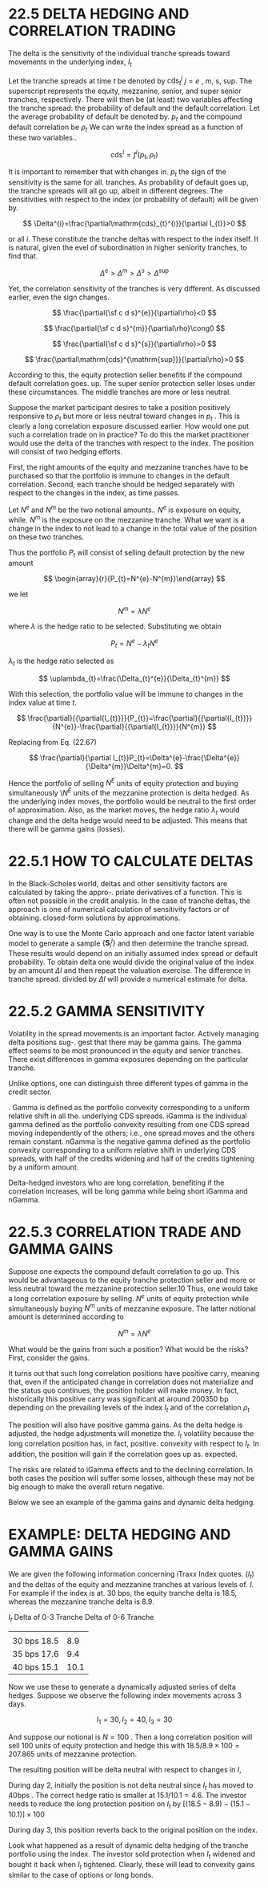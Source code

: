 # 22.5 DELTA HEDGING AND CORRELATION TRADING  

The delta is the sensitivity of the individual tranche spreads toward movements in the underlying index, $I_{t}$  

Let the tranche spreads at time $t$ be denoted by $\mathrm{cds}_{t}^{j}$ $j=e$ , m, s, sup. The superscript represents the equity, mezzanine, senior, and super senior tranches, respectively. There will then be (at least) two variables affecting the tranche spread: the probability of default and the default correlation. Let the average probability of default be denoted by. $p_{t}$ and the compound default correlation be $\rho_{t}$ We can write the index spread as a function of these two variables..  

$$
\mathrm{cds}^{i}=f^{i}(p_{t},\rho_{t})
$$  

It is important to remember that with changes in. $p_{t}$ the sign of the sensitivity is the same for all. tranches. As probability of default goes up, the tranche spreads will all go up, albeit in different degrees. The sensitivities with respect to the index (or probability of default) will be given by.  

$$
\Delta^{i}=\frac{\partial\mathrm{cds}_{t}^{i}}{\partial I_{t}}>0
$$  

or all $i.$ These constitute the tranche deltas with respect to the index itself. It is natural, given the evel of subordination in higher seniority tranches, to find that.  

$$
\Delta^{e}>\Delta^{m}>\Delta^{s}>\Delta^{\operatorname*{sup}}
$$  

Yet, the correlation sensitivity of the tranches is very different. As discussed earlier, even the sign changes.  

$$
\frac{\partial{\sf c d s}^{e}}{\partial\rho}<0
$$  

$$
\frac{\partial{\sf c d s}^{m}}{\partial\rho}\cong0
$$  

$$
\frac{\partial{\sf c d s}^{s}}{\partial\rho}>0
$$  

$$
\frac{\partial\mathrm{cds}^{\mathrm{sup}}}{\partial\rho}>0
$$  

According to this, the equity protection seller benefits if the compound default correlation goes. up. The super senior protection seller loses under these circumstances. The middle tranches are more or less neutral.  

Suppose the market participant desires to take a position positively responsive to $\rho_{t}$ but more or less neutral toward changes in $p_{t}$ . This is clearly a long correlation exposure discussed earlier. How would one put such a correlation trade on in practice? To do this the market practitioner would use the delta of the tranches with respect to the index. The position will consist of two hedging efforts.  

First, the right amounts of the equity and mezzanine tranches have to be purchased so that the portfolio is immune to changes in the default correlation. Second, each tranche should be hedged separately with respect to the changes in the index, as time passes.  

Let $N^{e}$ and $N^{m}$ be the two notional amounts.. $N^{e}$ is exposure on equity, while. $N^{m}$ is the exposure on the mezzanine tranche. What we want is a change in the index to not lead to a change in the total value of the position on these two tranches.  

Thus the portfolio $P_{t}$ will consist of selling default protection by the new amount  

$$
\begin{array}{r}{P_{t}=N^{e}-N^{m}}\end{array}
$$  

we let  

$$
N^{m}=\lambda N^{e}
$$  

where $\lambda$ is the hedge ratio to be selected. Substituting we obtain  

$$
P_{t}=N^{e}-\lambda_{t}N^{e}
$$  

$\lambda_{t}$ is the hedge ratio selected as  

$$
\uplambda_{t}=\frac{\Delta_{t}^{e}}{\Delta_{t}^{m}}
$$  

With this selection, the portfolio value will be immune to changes in the index value at time $t.$  

$$
\frac{\partial}{{\partial{I_{t}}}}{P_{t}}=\frac{\partial}{{\partial{I_{t}}}}{N^{e}}-\frac{\partial}{{\partial{I_{t}}}}{N^{m}}
$$  

Replacing from Eq. (22.67)  

$$
\frac{\partial}{\partial I_{t}}P_{t}=\Delta^{e}-\frac{\Delta^{e}}{\Delta^{m}}\Delta^{m}=0.
$$  

Hence the portfolio of selling $N^{E}$ units of equity protection and buying simultaneously $\setminus N^{E}$ units of the mezzanine protection is delta hedged. As the underlying index moves, the portfolio would be neutral to the first order of approximation. Also, as the market moves, the hedge ratio $\lambda_{t}$ would change and the delta hedge would need to be adjusted. This means that there will be gamma gains (losses).  

# 22.5.1 HOW TO CALCULATE DELTAS  

In the Black-Scholes world, deltas and other sensitivity factors are calculated by taking the appro-. priate derivatives of a function. This is often not possible in the credit analysis. In the case of tranche deltas, the approach is one of numerical calculation of sensitivity factors or of obtaining. closed-form solutions by approximations.  

One way is to use the Monte Carlo approach and one factor latent variable model to generate a sample $\{\boldsymbol{S}_{i}^{j}\}$ and then determine the tranche spread. These results would depend on an initially assumed index spread or default probability. To obtain delta one would divide the original value of the index by an amount $\Delta I$ and then repeat the valuation exercise. The difference in tranche spread. divided by $\Delta I$ will provide a numerical estimate for delta.  

# 22.5.2 GAMMA SENSITIVITY  

Volatility in the spread movements is an important factor. Actively managing delta positions sug-. gest that there may be gamma gains. The gamma effect seems to be most pronounced in the equity and senior tranches. There exist differences in gamma exposures depending on the particular tranche.  

Unlike options, one can distinguish three different types of gamma in the credit sector.  

. Gamma is defined as the portfolio convexity corresponding to a uniform relative shift in all the. underlying CDS spreads. iGamma is the individual gamma defined as the portfolio convexity resulting from one CDS spread moving independently of the others; i.e., one spread moves and the others remain constant. nGamma is the negative gamma defined as the portfolio convexity corresponding to a uniform relative shift in underlying CDS spreads, with half of the credits widening and half of the credits tightening by a uniform amount.  

Delta-hedged investors who are long correlation, benefiting if the correlation increases, will be long gamma while being short iGamma and nGamma.  

# 22.5.3 CORRELATION TRADE AND GAMMA GAINS  

Suppose one expects the compound default correlation to go up. This would be advantageous to the equity tranche protection seller and more or less neutral toward the mezzanine protection seller.10 Thus, one would take a long correlation exposure by selling. $N^{e}$ units of equity protection while simultaneously buying $N^{m}$ units of mezzanine exposure. The latter notional amount is determined according to  

$$
N^{m}=\lambda N^{e}
$$  

What would be the gains from such a position? What would be the risks? First, consider the gains.  

It turns out that such long correlation positions have positive carry, meaning that, even if the anticipated change in correlation does not materialize and the status quo continues, the position holder will make money. In fact, historically this positive carry was significant at around 200350 bp depending on the prevailing levels of the index $I_{t}$ and of the correlation $\rho_{t}$  

The position will also have positive gamma gains. As the delta hedge is adjusted, the hedge adjustments will monetize the. $I_{t}$ volatility because the long correlation position has, in fact, positive. convexity with respect to $I_{t}.$ In addition, the position will gain if the correlation goes up as. expected.  

The risks are related to iGamma effects and to the declining correlation. In both cases the position will suffer some losses, although these may not be big enough to make the overall return negative.  

Below we see an example of the gamma gains and dynamic delta hedging.  

# EXAMPLE: DELTA HEDGING AND GAMMA GAINS  

We are given the following information concerning iTraxx Index quotes. $(I_{t})$ and the deltas of the equity and mezzanine tranches at various levels of. $I.$ For example if the index is at. 30 bps, the equity tranche delta is 18.5, whereas the mezzanine tranche delta is 8.9.  

$I_{t}$ Delta of 0-3 Tranche Delta of 0-6 Tranche   


<html><body><table><tr><td></td><td></td></tr><tr><td>30 bps 18.5</td><td>8.9</td></tr><tr><td>35 bps 17.6</td><td>9.4</td></tr><tr><td>40 bps 15.1</td><td>10.1</td></tr></table></body></html>  

Now we use these to generate a dynamically adjusted series of delta hedges. Suppose we observe the following index movements across 3 days.  

$$
I_{1}=30,I_{2}=40,I_{3}=30
$$  

And suppose our notional is $N=100$ . Then a long correlation position will sell 100 units of equity protection and hedge this with $18.5/8.9\times100=207.865$ units of mezzanine protection.  

The resulting position will be delta neutral with respect to changes in $I,$  

During day 2, initially the position is not delta neutral since $I_{t}$ has moved to $40\mathrm{bps}$ . The correct hedge ratio is smaller at $15.1/10.1=4.6.$ The investor needs to reduce the long protection position on $I_{t}$ by $[(18.5{-}8.9){-}(15.1{-}10.1)]\times100$  

During day 3, this position reverts back to the original position on the index.  

Look what happened as a result of dynamic delta hedging of the tranche portfolio using the index. The investor sold protection when $I_{t}$ widened and bought it back when $I_{t}$ tightened. Clearly, these will lead to convexity gains similar to the case of options or long bonds.  

